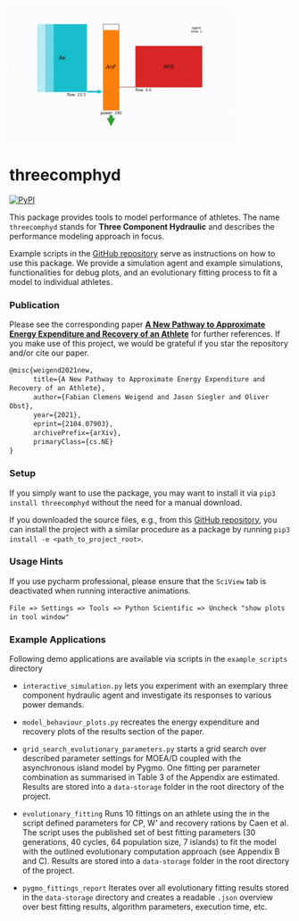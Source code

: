 
![](./httpdocs/title.gif)

# threecomphyd

[![PyPI](https://img.shields.io/pypi/v/threecomphyd.svg?style=for-the-badge)](https://pypi.python.org/pypi/threecomphyd)

This package provides tools to model performance of athletes. The name `threecomphyd` stands for 
__Three Component Hydraulic__ and describes the performance modeling approach in focus. 

Example scripts in the [GitHub repository](https://github.com/faweigend/three_comp_hyd) serve as instructions on 
how to use this package. We provide a simulation agent and example simulations, functionalities for debug 
plots, and an evolutionary fitting process to fit a model to individual athletes. 


### Publication

Please see the corresponding paper 
[__A New Pathway to Approximate Energy Expenditure and Recovery of an Athlete__](https://arxiv.org/abs/2104.07903) for 
further references. If you make use of this project, we would be grateful if 
you star the repository and/or cite our paper.
```
@misc{weigend2021new,
      title={A New Pathway to Approximate Energy Expenditure and Recovery of an Athlete}, 
      author={Fabian Clemens Weigend and Jason Siegler and Oliver Obst},
      year={2021},
      eprint={2104.07903},
      archivePrefix={arXiv},
      primaryClass={cs.NE}
}
```

### Setup

If you simply want to use the package, you may want to install it via `pip3 install threecomphyd` without the need 
for a manual download. 

If you downloaded the source files, e.g., from this [GitHub repository](https://github.com/faweigend/three_comp_hyd), 
you can install the project with a similar procedure as a package by running `pip3 install -e <path_to_project_root>`.


### Usage Hints

If you use pycharm professional, please ensure that the `SciView` tab is deactivated when running interactive animations.
```
File => Settings => Tools => Python Scientific => Uncheck "show plots in tool window"
```

### Example Applications

Following demo applications are available via scripts in the `example_scripts` directory

* `interactive_simulation.py` lets you experiment with an exemplary three component hydraulic agent and 
investigate its responses to various power demands.

* `model_behaviour_plots.py` recreates the energy expenditure and recovery plots of the results section of the paper.

* `grid_search_evolutionary_parameters.py` starts a grid search over described parameter settings for MOEA/D coupled 
  with the asynchronous island model by Pygmo. One fitting per parameter combination as summarised in Table 3 of the Appendix 
  are estimated. Results are stored into a `data-storage` folder in the root directory of the project.
  
* `evolutionary_fitting` Runs 10 fittings on an athlete using the in the script defined parameters for CP, W' and recovery 
  rations by Caen et al. The script uses the published set of best fitting parameters (30 generations, 
  40 cycles, 64 population size, 7 islands) to fit the model with the outlined evolutionary computation approach 
  (see Appendix B and C). Results are stored into a `data-storage` folder in the root directory of the project.

* `pygmo_fittings_report` Iterates over all evolutionary fitting results stored in the `data-storage` directory and creates
  a readable `.json` overview over best fitting results, algorithm parameters, execution time, etc.